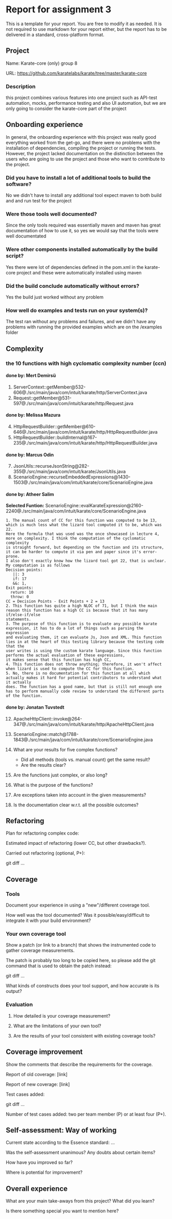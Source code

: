 # Report for assignment 3

This is a template for your report. You are free to modify it as needed.
It is not required to use markdown for your report either, but the report
has to be delivered in a standard, cross-platform format.

## Project

Name: Karate-core (only) group 8 

URL: https://github.com/karatelabs/karate/tree/master/karate-core

### Description

this project combines various features into one project such as API-test automation, mocks, performance testing and also UI automation, but we are only going to consider the karate-core part of the project

## Onboarding experience

In general, the onboarding experience with this project was really good everything worked from the get-go, and there were no problems with the installation of dependencies, compiling the project or running the tests. However, the project lacked documentation on the distinction between the users who are going to use the project and those who want to contribute to the project.

### Did you have to install a lot of additional tools to build the software?

No we didn't have to install any additional tool expect maven to both build and and run test for the project

### Were those tools well documented?

Since the only tools required was essentially maven and maven has great documentation of how to use it, so yes we would say that the tools were well documentated 

### Were other components installed automatically by the build script?

Yes there were lot of dependencies defined in the pom.xml in the karate-core project and these were automatically installed using maven

### Did the build conclude automatically without errors?

Yes the build just worked without any problem 

### How well do examples and tests run on your system(s)?

The test ran without any problems and failures, and we didn't have any problems with running the provided examples which are on the /examples folder

## Complexity

### the 10 functions with high cyclomatic complexity number (ccn) 

#### done by: Mert Demirsü
1. ServerContext::getMember@532-606@./src/main/java/com/intuit/karate/http/ServerContext.java
2. Request::getMember@531-597@./src/main/java/com/intuit/karate/http/Request.java

#### done by: Melissa Mazura
4. HttpRequestBuilder::getMember@610-646@./src/main/java/com/intuit/karate/http/HttpRequestBuilder.java
5. HttpRequestBuilder::buildInternal@167-235@./src/main/java/com/intuit/karate/http/HttpRequestBuilder.java

#### done by: Marcus Odin
7. JsonUtils::recurseJsonString@282-355@./src/main/java/com/intuit/karate/JsonUtils.java
8. ScenarioEngine::recurseEmbeddedExpressions@1430-1503@./src/main/java/com/intuit/karate/core/ScenarioEngine.java

#### done by: Atheer Salim
**Selected Funtion:** ScenarioEngine::evalKarateExpression@2160-2240@./src/main/java/com/intuit/karate/core/ScenarioEngine.java

    1. The manual count of CC for this function was computed to be 13, which is much less what the lizard tool computed it to be, which was 22.
    Here the formula that was used was the once showcased in lecture 4, more on complexity. I think the computation of the cyclomatic complexity 
    is straight forward, but depending on the function and its structure, it can be harder to compute it via pen and paper since it's error-prone.
    I also don't exactly know how the lizard tool got 22, that is unclear.   
    My computation is as follows  
    Decision points:
       ||: 3
       if: 17
       &&: 1,
    Exit points: 
      return: 10
      throw: 0  
    CC = Decision Points - Exit Points + 2 = 13
    2. This function has quite a high NLOC of 71, but I think the main reason this function has a high CC is because that it has many if/else-if/else
    statements.
    3. The purpose of this function is to evaluate any possible karate expression, it has to do a lot of things such as parsing the expression
    and evaluating them, it can evaluate Js, Json and XML. This function lies in at the heart of this testing library because the testing code that the 
    user writes is using the custom karate language. Since this function performs the actual evaluation of these expressions, 
    it makes sense that this function has high CC,
    4. This function does not throw anything; therefore, it won't affect when lizard is used to compute the CC for this function. 
    5. No, there is no documentation for this function at all which actually makes it hard for potential contributors to understand what it actually
    does. The function has a good name, but that is still not enough one has to perform manually code review to understand the different parts of the function.

#### done by: Jonatan Tuvstedt
12. ApacheHttpClient::invoke@264-347@./src/main/java/com/intuit/karate/http/ApacheHttpClient.java
13. ScenarioEngine::match@1788-1843@./src/main/java/com/intuit/karate/core/ScenarioEngine.java
  
1. What are your results for five complex functions?
   * Did all methods (tools vs. manual count) get the same result?
   * Are the results clear?
2. Are the functions just complex, or also long?
3. What is the purpose of the functions?
4. Are exceptions taken into account in the given measurements?
5. Is the documentation clear w.r.t. all the possible outcomes?

## Refactoring

Plan for refactoring complex code:

Estimated impact of refactoring (lower CC, but other drawbacks?).

Carried out refactoring (optional, P+):

git diff ...

## Coverage

### Tools

Document your experience in using a "new"/different coverage tool.

How well was the tool documented? Was it possible/easy/difficult to
integrate it with your build environment?

### Your own coverage tool

Show a patch (or link to a branch) that shows the instrumented code to
gather coverage measurements.

The patch is probably too long to be copied here, so please add
the git command that is used to obtain the patch instead:

git diff ...

What kinds of constructs does your tool support, and how accurate is
its output?

### Evaluation

1. How detailed is your coverage measurement?

2. What are the limitations of your own tool?

3. Are the results of your tool consistent with existing coverage tools?

## Coverage improvement

Show the comments that describe the requirements for the coverage.

Report of old coverage: [link]

Report of new coverage: [link]

Test cases added:

git diff ...

Number of test cases added: two per team member (P) or at least four (P+).

## Self-assessment: Way of working

Current state according to the Essence standard: ...

Was the self-assessment unanimous? Any doubts about certain items?

How have you improved so far?

Where is potential for improvement?

## Overall experience

What are your main take-aways from this project? What did you learn?

Is there something special you want to mention here?
